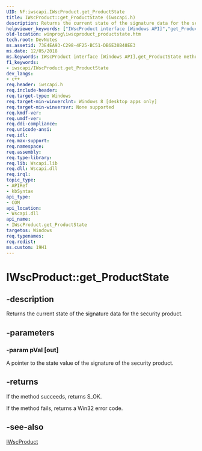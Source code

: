 ```yaml
---
UID: NF:iwscapi.IWscProduct.get_ProductState
title: IWscProduct::get_ProductState (iwscapi.h)
description: Returns the current state of the signature data for the security product.helpviewer_keywords: ["IWscProduct interface [Windows API]","get_ProductState method","IWscProduct.get_ProductState","IWscProduct::get_ProductState","get_ProductState","get_ProductState method [Windows API]","get_ProductState method [Windows API]","IWscProduct interface","iwscapi/IWscProduct::get_ProductState","winprog.iwscproduct_productstate"]
old-location: winprog\iwscproduct_productstate.htm
tech.root: DevNotes
ms.assetid: 73E4EA93-C298-4F25-BC51-DB6E38B48EE3
ms.date: 12/05/2018
ms.keywords: IWscProduct interface [Windows API],get_ProductState method, IWscProduct.get_ProductState, IWscProduct::get_ProductState, get_ProductState, get_ProductState method [Windows API], get_ProductState method [Windows API],IWscProduct interface, iwscapi/IWscProduct::get_ProductState, winprog.iwscproduct_productstate
f1_keywords:
- iwscapi/IWscProduct.get_ProductState
dev_langs:
- c++
req.header: iwscapi.h
req.include-header: 
req.target-type: Windows
req.target-min-winverclnt: Windows 8 [desktop apps only]
req.target-min-winversvr: None supported
req.kmdf-ver: 
req.umdf-ver: 
req.ddi-compliance: 
req.unicode-ansi: 
req.idl: 
req.max-support: 
req.namespace: 
req.assembly: 
req.type-library: 
req.lib: Wscapi.lib
req.dll: Wscapi.dll
req.irql: 
topic_type:
- APIRef
- kbSyntax
api_type:
- COM
api_location:
- Wscapi.dll
api_name:
- IWscProduct.get_ProductState
targetos: Windows
req.typenames: 
req.redist: 
ms.custom: 19H1
---
```


# IWscProduct::get_ProductState


## -description


Returns the current state of the signature data for the security product.


## -parameters




### -param pVal [out]

A pointer to the state value of the signature of the security product. 


## -returns



If the method  succeeds, returns S_OK.

If the method  fails, returns a Win32 error code.




## -see-also




<a href="https://docs.microsoft.com/windows/desktop/api/iwscapi/nn-iwscapi-iwscproduct">IWscProduct</a>
 

 

